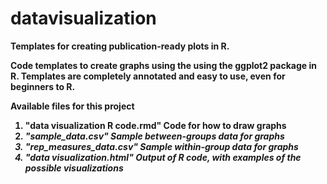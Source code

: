 # datavisualization

<b> Templates for creating publication-ready plots in R.

Code templates to create graphs using the using the ggplot2 package in R.
Templates are completely annotated and easy to use, even for beginners to R. 

Available files for this project
1. <b> "data visualization R code.rmd" <b> Code for how to draw graphs
2. <i> "sample_data.csv" <i> Sample between-groups data for graphs
3. "rep_measures_data.csv" Sample within-group data for graphs
4. "data visualization.html" Output of R code, with examples of the possible visualizations
